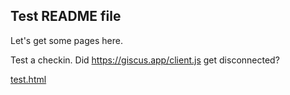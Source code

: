 ## Test README file
<link rel="stylesheet" href="https://use.typekit.net/ppc5pja.css">
<link rel="stylesheet" type="text/css" href="https://arxiv.github.io/discussion/arxiv-parent-theme.css" />

Let's get some pages here.

Test a checkin. Did https://giscus.app/client.js get disconnected?

<a href="test.html">test.html</a>

<script src="https://giscus.app/client.js"
        data-repo="arxiv/discussion/docs"
        data-repo-id="R_kgDOHzoccw"
        data-category-id="DIC_kwDOHzocc84CQwr5"
        data-mapping="pathname"
        data-strict="0"
        data-reactions-enabled="1"
        data-emit-metadata="0"
        data-input-position="bottom"
        data-theme="https://arxiv.github.io/discussion/arxiv-giscus-theme.css"
        data-lang="en"
        crossorigin="anonymous"
        async>

</script>
